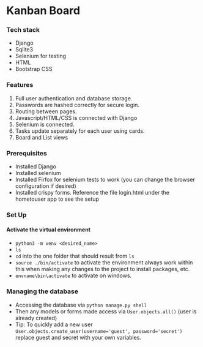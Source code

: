 # Kanban Board 

### Tech stack
- Django
- Sqlite3
- Selenium for testing
- HTML
- Bootstrap CSS

### Features
1) Full user authentication and database storage.
2) Passwords are hashed correctly for secure login.
3) Routing between pages.
4) Javascript/HTML/CSS is connected with Django
5) Selenium is connected.
6) Tasks update separately for each user using cards.
7) Board and List views

### Prerequisites
- Installed Django
- Installed selenium
- Installed Firfox for selenium tests to work (you can change the browser configuration if desired)
- Installed crispy forms. Reference the file login.html under the hometouser app to see the setup

### Set Up

#### Activate the virtual environment
- `python3 -m venv <desired_name>`
- `ls`
- `cd` into the one folder that should result from `ls`
- `source ./bin/activate` to activate the environment always work within this when making any changes to the project to install packages, etc.
- `envname\bin\activate` to activate on windows.
### Managing the database
- Accessing the database via `python manage.py shell`
- Then any models or forms made access via `User.objects.all()` (user is already created)
- Tip: To quickly add a new user `User.objects.create_user(username='guest', password='secret')` replace guest and secret with your own variables.




